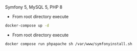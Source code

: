 Symfony 5, MySQL 5, PHP 8

- From root directory execute
```sh
docker-compose up -d
```
- From root directory execute
```sh
docker compose run phpapache sh /var/www/symfonyinstall.sh
```